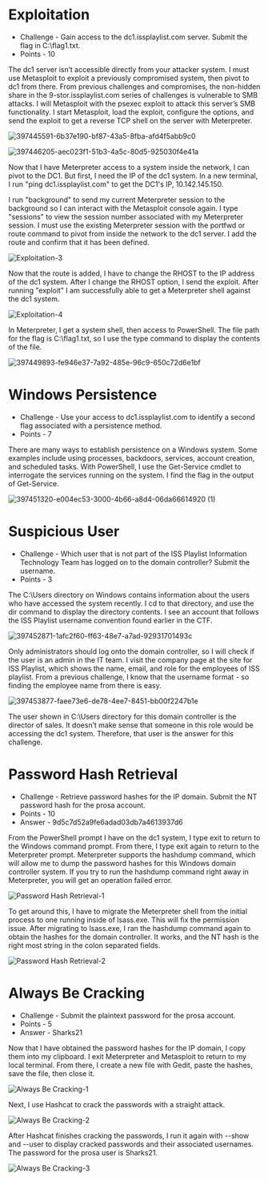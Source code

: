 # Exploitation

* Challenge - Gain access to the dc1.issplaylist.com server. Submit the flag in C:\flag1.txt.
* Points - 10

The dc1 server isn’t accessible directly from your attacker system. I must use Metasploit to exploit a previously compromised system, then pivot to dc1 from there. From previous challenges and compromises, the non-hidden share in the 9-stor.issplaylist.com series of challenges is vulnerable to SMB attacks. I will Metasploit with the psexec exploit to attack this server’s SMB functionality. I start Metasploit, load the exploit, configure the options, and send the exploit to get a reverse TCP shell on the server with Meterpreter. 

![397445591-6b37e190-bf87-43a5-8fba-afd4f5abb9c0](https://github.com/user-attachments/assets/90b9989c-2041-420b-9ce1-e9c5ddcf009e)

![397446205-aec023f1-51b3-4a5c-80d5-925030f4e41a](https://github.com/user-attachments/assets/0effe357-ac01-4470-900d-2f34ca99686a)

Now that I have Meterpreter access to a system inside the network, I can pivot to the DC1. But first, I need the IP of the dc1 system. In a new terminal, I run "ping dc1.issplaylist.com" to get the DC1's IP, 10.142.145.150.

I run "background" to send my current Meterpreter session to the background so I can interact with the Metasploit console again. I type "sessions" to view the session number associated with my Meterpreter session. I must use the existing Meterpreter session with the portfwd or route command to pivot from inside the network to the dc1 server. I add the route and confirm that it has been defined. 

![Exploitation-3](https://github.com/user-attachments/assets/6b43657c-48cf-4647-92a0-87c304f008cd)

Now that the route is added, I have to change the RHOST to the IP address of the dc1 system. After I change the RHOST option, I send the exploit. After running "exploit" I am successfully able to get a Meterpreter shell against the dc1 system.

![Exploitation-4](https://github.com/user-attachments/assets/d1f286bc-eae3-415d-aa55-8f7195961b02)

In Meterpreter, I get a system shell, then access to PowerShell. The file path for the flag is C:\flag1.txt, so I use the type command to display the contents of the file. 

![397449893-fe946e37-7a92-485e-96c9-650c72d6e1bf](https://github.com/user-attachments/assets/d0b45895-d477-4d20-90d0-f30fd9f19aa6)


# Windows Persistence

* Challenge - Use your access to dc1.issplaylist.com to identify a second flag associated with a persistence method.
* Points - 7

There are many ways to establish persistence on a Windows system. Some examples include using processes, backdoors, services, account creation, and scheduled tasks. With PowerShell, I use the Get-Service cmdlet to interrogate the services running on the system. I find the flag in the output of Get-Service.

![397451320-e004ec53-3000-4b66-a8d4-06da66614920 (1)](https://github.com/user-attachments/assets/45375597-84d8-40c3-aeec-b8960c2f8c09)


# Suspicious User

* Challenge - Which user that is not part of the ISS Playlist Information Technology Team has logged on to the domain controller? Submit the username.
* Points - 3

The C:\Users directory on Windows contains information about the users who have accessed the system recently. I cd to that directory, and use the dir command to display the directory contents. I see an account that follows the ISS Playlist username convention found earlier in the CTF.  

![397452871-1afc2f60-ff63-48e7-a7ad-92931701493c](https://github.com/user-attachments/assets/2301d135-6979-41e9-a895-9b166b9aa077)

Only administrators should log onto the domain controller, so I will check if the user is an admin in the IT team. I visit the company page at the site for ISS Playlist, which shows the name, email, and role for the employees of ISS playlist. From a previous challenge, I know that the username format - so finding the employee name from there is easy.  

![397453877-faee73e6-de78-4ee7-8451-bb00f2247b1e](https://github.com/user-attachments/assets/21dabe0a-c547-4036-85aa-89f9f4a9f969)

The user shown in C:\Users directory for this domain controller is the director of sales. It doesn’t make sense that someone in this role would be accessing the dc1 system. Therefore, that user is the answer for this challenge.  

# Password Hash Retrieval

* Challenge - Retrieve password hashes for the IP domain. Submit the NT password hash for the prosa account.
* Points - 10 
* Answer - 9d5c7d52a9fe6adad03db7a4613937d6

From the PowerShell prompt I have on the dc1 system, I type exit to return to the Windows command prompt. From there, I type exit again to return to the Meterpreter prompt. Meterpreter supports the hashdump command, which will allow me to dump the password hashes for this Windows domain controller system. If you try to run the hashdump command right away in Meterpreter, you will get an operation failed error. 

![Password Hash Retrieval-1](https://github.com/user-attachments/assets/93b844d7-ea86-4682-8dc4-d6568f38ef3e)

To get around this, I have to migrate the Meterpreter shell from the initial process to one running inside of lsass.exe. This will fix the permission issue. After migrating to lsass.exe, I ran the hashdump command again to obtain the hashes for the domain controller. It works, and the NT hash is the right most string in the colon separated fields.

![Password Hash Retrieval-2](https://github.com/user-attachments/assets/bbfbfd80-50fa-4046-ac77-8ab64299b9da)


# Always Be Cracking

* Challenge - Submit the plaintext password for the prosa account.
* Points - 5
* Answer - Sharks21

Now that I have obtained the password hashes for the IP domain, I copy them into my clipboard. I exit Meterpreter and Metasploit to return to my local terminal. From there, I create a new file with Gedit, paste the hashes, save the file, then close it. 

![Always Be Cracking-1](https://github.com/user-attachments/assets/cc1afe0a-c19b-486a-97ed-92209468593e)

Next, I use Hashcat to crack the passwords with a straight attack. 

![Always Be Cracking-2](https://github.com/user-attachments/assets/9a9a6acf-db5d-4d1d-b328-963129936abd)

After Hashcat finishes cracking the passwords, I run it again with --show and --user to display cracked passwords and their associated usernames. The password for the prosa user is Sharks21. 

![Always Be Cracking-3](https://github.com/user-attachments/assets/49a30eb8-921e-45b8-931f-c858fb30b3d2)
